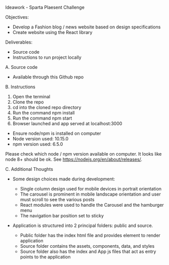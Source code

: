 Ideawork - Sparta Plaesent Challenge

Objectives:

  - Develop a Fashion blog / news website based on design specifications
  - Create website using the React library

Deliverables:

  - Source code
  - Instructions to run project locally

A. Source code

  - Available through this Github repo

B. Instructions

  1.  Open the terminal
  2.  Clone the repo
  3.  cd into the cloned repo directory
  3.  Run the command npm install
  4.  Run the command npm start
  5.  Browser launched and app served at localhost:3000

  - Ensure node/npm is installed on computer
  - Node version used: 10.15.0
  - npm version used:  6.5.0

Please check which node / npm version available on computer. It looks like node 8+ should be ok.  See https://nodejs.org/en/about/releases/.

C. Additional Thoughts

  - Some design choices made during development:
      - Single column design used for mobile devices in portrait orientation
      - The carousel is prominent in mobile landscape orientation and user
        must scroll to see the various posts
      - React modules were used to handle the Carousel and the hamburger menu
      - The navigation bar position set to sticky

  - Application is structured into 2 principal folders:  public and source.
      - Public folder has the index html file and provides element to render
        application
      - Source folder contains the assets, components, data, and styles
      - Source folder also has the index and App js files that act as entry
        points to the application
